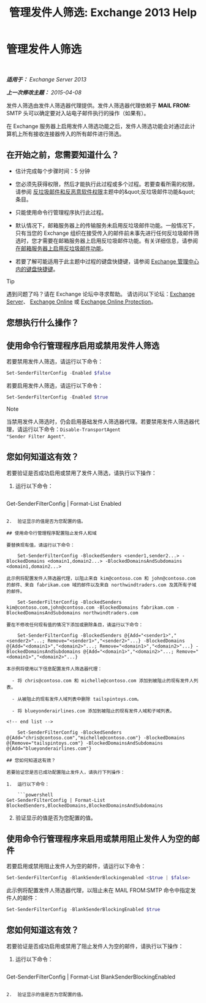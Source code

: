 ﻿---
title: '管理发件人筛选: Exchange 2013 Help'
TOCTitle: 管理发件人筛选
ms:assetid: a7f4b3e1-2970-45ad-911e-a9f46d880d3d
ms:mtpsurl: https://technet.microsoft.com/zh-cn/library/Bb124087(v=EXCHG.150)
ms:contentKeyID: 50491348
ms.date: 05/21/2018
mtps_version: v=EXCHG.150
ms.translationtype: MT
---

# 管理发件人筛选

 

_**适用于：** Exchange Server 2013_

_**上一次修改主题：** 2015-04-08_

发件人筛选由发件人筛选器代理提供。发件人筛选器代理依赖于 **MAIL FROM:** SMTP 头可以确定要对入站电子邮件执行的操作（如果有）。

在 Exchange 服务器上启用发件人筛选功能之后，发件人筛选功能会对通过此计算机上所有接收连接器传入的所有邮件进行筛选。

## 在开始之前，您需要知道什么？

  - 估计完成每个步骤时间：5 分钟

  - 您必须先获得权限，然后才能执行此过程或多个过程。若要查看所需的权限，请参阅 [反垃圾邮件和反恶意软件权限](anti-spam-and-anti-malware-permissions-exchange-2013-help.md)主题中的\&quot;反垃圾邮件功能\&quot;条目。

  - 只能使用命令行管理程序执行此过程。

  - 默认情况下，邮箱服务器上的传输服务未启用反垃圾邮件功能。一般情况下，只有当您的 Exchange 组织在接受传入的邮件前未事先进行任何反垃圾邮件筛选时，您才需要在邮箱服务器上启用反垃圾邮件功能。有关详细信息，请参阅[在邮箱服务器上启用反垃圾邮件功能](enable-anti-spam-functionality-on-mailbox-servers-exchange-2013-help.md)。

  - 若要了解可能适用于此主题中过程的键盘快捷键，请参阅 [Exchange 管理中心内的键盘快捷键](keyboard-shortcuts-in-the-exchange-admin-center-exchange-online-protection-help.md)。

> [!TIP]  
> 遇到问题了吗？请在 Exchange 论坛中寻求帮助。 请访问以下论坛：<a href="https://go.microsoft.com/fwlink/p/?linkid=60612">Exchange Server</a>、 <a href="https://go.microsoft.com/fwlink/p/?linkid=267542">Exchange Online</a> 或 <a href="https://go.microsoft.com/fwlink/p/?linkid=285351">Exchange Online Protection</a>。


## 您想执行什么操作？

## 使用命令行管理程序启用或禁用发件人筛选

若要禁用发件人筛选，请运行以下命令：

```powershell
Set-SenderFilterConfig -Enabled $false
```

若要启用发件人筛选，请运行以下命令：

```powershell
Set-SenderFilterConfig -Enabled $true
```

> [!NOTE]  
> 当禁用发件人筛选时，仍会启用基础发件人筛选器代理。若要禁用发件人筛选器代理，请运行以下命令：<code>Disable-TransportAgent &quot;Sender Filter Agent&quot;</code>.


## 您如何知道这有效？

若要验证是否成功启用或禁用了发件人筛选，请执行以下操作：

1.  运行以下命令：
    
    ```powershell
Get-SenderFilterConfig | Format-List Enabled
```

2.  验证显示的值是否为您配置的值。

## 使用命令行管理程序配置阻止发件人和域

要替换现有值，请运行以下命令：

    Set-SenderFilterConfig -BlockedSenders <sender1,sender2...> -BlockedDomains <domain1,domain2...> -BlockedDomainsAndSubdomains <domain1,domain2...>

此示例将配置发件人筛选器代理，以阻止来自 kim@contoso.com 和 john@contoso.com 的邮件、来自 fabrikam.com 域的邮件以及来自 northwindtraders.com 及其所有子域的邮件。

    Set-SenderFilterConfig -BlockedSenders kim@contoso.com,john@contoso.com -BlockedDomains fabrikam.com -BlockedDomainsAndSubdomains northwindtraders.com

要在不修改任何现有值的情况下添加或删除条目，请运行以下命令：

    Set-SenderFilterConfig -BlockedSenders @{Add="<sender1>","<sender2>"...; Remove="<sender1>","<sender2>"...} -BlockedDomains @{Add="<domain1>","<domain2>"...; Remove="<domain1>","<domain2>"...} -BlockedDomainsAndSubdomains @{Add="<domain1>","<domain2>"...; Remove="<domain1>","<domain2>"...}

本示例将使用以下信息配置发件人筛选器代理：

  - 将 chris@contoso.com 和 michelle@contoso.com 添加到被阻止的现有发件人列表。

  - 从被阻止的现有发件人域列表中删除 tailspintoys.com。

  - 将 blueyonderairlines.com 添加到被阻止的现有发件人域和子域列表。

<!-- end list -->

    Set-SenderFilterConfig -BlockedSenders @{Add="chris@contoso.com","michelle@contoso.com"} -BlockedDomains @{Remove="tailspintoys.com"} -BlockedDomainsAndSubdomains @{Add="blueyonderairlines.com"}

## 您如何知道这有效？

若要验证您是否已成功配置阻止发件人，请执行下列操作：

1.  运行以下命令：
    
    ```powershell
Get-SenderFilterConfig | Format-List BlockedSenders,BlockedDomains,BlockedDomainsAndSubdomains
```

2.  验证显示的值是否为您配置的值。

## 使用命令行管理程序来启用或禁用阻止发件人为空的邮件

若要启用或禁用阻止发件人为空的邮件，请运行以下命令：

```powershell
Set-SenderFilterConfig -BlankSenderBlockingenabled <$true | $false>
```

此示例将配置发件人筛选器代理，以阻止未在 MAIL FROM:SMTP 命令中指定发件人的邮件：

```powershell
Set-SenderFilterConfig -BlankSenderBlockingEnabled $true
```

## 您如何知道这有效？

若要验证是否成功启用或禁用了阻止发件人为空的邮件，请执行以下操作：

1.  运行以下命令：
    
    ```powershell
Get-SenderFilterConfig | Format-List BlankSenderBlockingEnabled
```

2.  验证显示的值是否为您配置的值。


